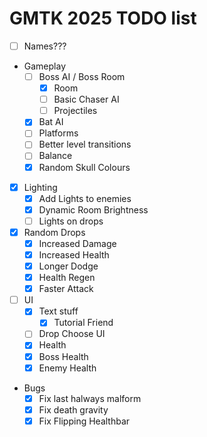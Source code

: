 # GMTK 2025 TODO list

- [ ] Names???
- Gameplay
  - [ ] Boss AI / Boss Room
    - [X] Room
    - [ ] Basic Chaser AI
    - [ ] Projectiles
  - [X] Bat AI
  - [ ] Platforms
  - [ ] Better level transitions
  - [ ] Balance
  - [X] Random Skull Colours
- [X] Lighting
  - [X] Add Lights to enemies
  - [X] Dynamic Room Brightness
  - [ ] Lights on drops
- [X] Random Drops
  - [X] Increased Damage
  - [X] Increased Health
  - [X] Longer Dodge
  - [X] Health Regen
  - [X] Faster Attack
- [ ] UI
  - [X] Text stuff
    - [X] Tutorial Friend
  - [ ] Drop Choose UI
  - [X] Health
  - [X] Boss Health
  - [X] Enemy Health
- Bugs
  - [X] Fix last halways malform
  - [X] Fix death gravity
  - [X] Fix Flipping Healthbar
